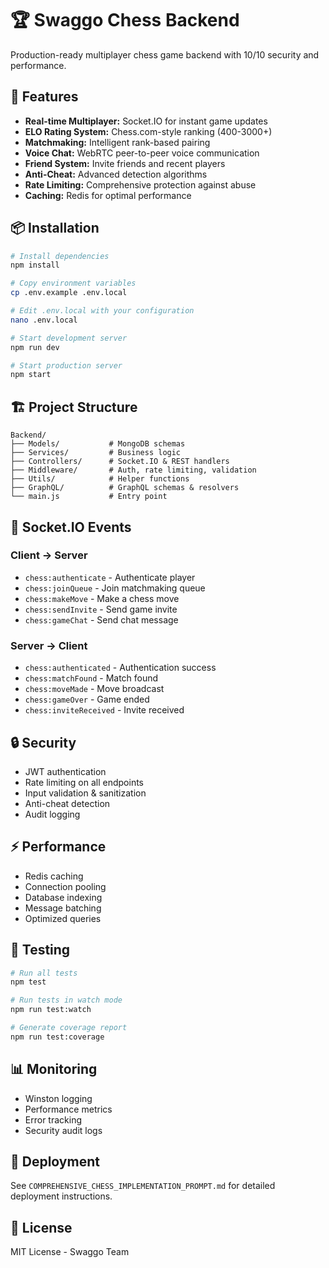 # 🏆 Swaggo Chess Backend

Production-ready multiplayer chess game backend with 10/10 security and performance.

## 🚀 Features

- **Real-time Multiplayer:** Socket.IO for instant game updates
- **ELO Rating System:** Chess.com-style ranking (400-3000+)
- **Matchmaking:** Intelligent rank-based pairing
- **Voice Chat:** WebRTC peer-to-peer voice communication
- **Friend System:** Invite friends and recent players
- **Anti-Cheat:** Advanced detection algorithms
- **Rate Limiting:** Comprehensive protection against abuse
- **Caching:** Redis for optimal performance

## 📦 Installation

```bash
# Install dependencies
npm install

# Copy environment variables
cp .env.example .env.local

# Edit .env.local with your configuration
nano .env.local

# Start development server
npm run dev

# Start production server
npm start
```

## 🏗️ Project Structure

```
Backend/
├── Models/           # MongoDB schemas
├── Services/         # Business logic
├── Controllers/      # Socket.IO & REST handlers
├── Middleware/       # Auth, rate limiting, validation
├── Utils/            # Helper functions
├── GraphQL/          # GraphQL schemas & resolvers
└── main.js           # Entry point
```

## 🔌 Socket.IO Events

### Client → Server
- `chess:authenticate` - Authenticate player
- `chess:joinQueue` - Join matchmaking queue
- `chess:makeMove` - Make a chess move
- `chess:sendInvite` - Send game invite
- `chess:gameChat` - Send chat message

### Server → Client
- `chess:authenticated` - Authentication success
- `chess:matchFound` - Match found
- `chess:moveMade` - Move broadcast
- `chess:gameOver` - Game ended
- `chess:inviteReceived` - Invite received

## 🔒 Security

- JWT authentication
- Rate limiting on all endpoints
- Input validation & sanitization
- Anti-cheat detection
- Audit logging

## ⚡ Performance

- Redis caching
- Connection pooling
- Database indexing
- Message batching
- Optimized queries

## 🧪 Testing

```bash
# Run all tests
npm test

# Run tests in watch mode
npm run test:watch

# Generate coverage report
npm run test:coverage
```

## 📊 Monitoring

- Winston logging
- Performance metrics
- Error tracking
- Security audit logs

## 🚀 Deployment

See `COMPREHENSIVE_CHESS_IMPLEMENTATION_PROMPT.md` for detailed deployment instructions.

## 📝 License

MIT License - Swaggo Team
